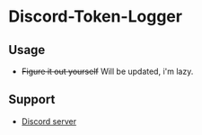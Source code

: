 # Discord-Token-Logger


## Usage
* ~~Figure it out yourself~~ Will be updated, i'm lazy.

## Support
* [Discord server](https://discord.gg/playzxd)
